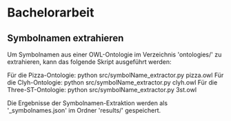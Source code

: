 # Bachelorarbeit
## Symbolnamen extrahieren

Um Symbolnamen aus einer OWL-Ontologie im Verzeichnis 'ontologies/' zu extrahieren, kann das folgende Skript ausgeführt werden: 

Für die Pizza-Ontologie: python src/symbolName_extractor.py pizza.owl
Für die Clyh-Ontologie: python src/symbolName_extractor.py clyh.owl
Für die Three-ST-Ontologie: python src/symbolName_extractor.py 3st.owl

Die Ergebnisse der Symbolnamen-Extraktion werden als '<ontologietitel>_symbolnames.json' im Ordner 'results/' gespeichert.

